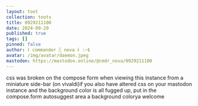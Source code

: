 ```yaml
---
layout: toot
collection: toots
title: 0929211100
date: 2024-09-29
published: true
tags: []
pinned: false
author: ⸸ commander ░ nova ⸸ :~$
avatar: /img/avatar/daemon.jpeg
mastodon: https://mastodon.online/@cmdr_nova/0929211100
---
```


css was broken on the compose form when viewing this instance from a miniature side-bar (on vivaldi)if you also have altered css on your mastodon instance and the background color is all fugged up, put in the compose.form autosuggest area a background colorya welcome

